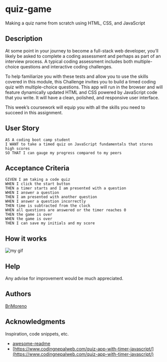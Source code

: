 # quiz-game
Making a quiz name from scratch using HTML, CSS, and JavaScript

## Description
At some point in your journey to become a full-stack web developer, you’ll likely be asked to complete a coding assessment and perhaps as part of an interview process. A typical coding assessment includes both multiple-choice questions and interactive coding challenges. 

To help familiarize you with these tests and allow you to use the skills covered in this module, this Challenge invites you to build a timed coding quiz with multiple-choice questions. This app will run in the browser and will feature dynamically updated HTML and CSS powered by JavaScript code that you write. It will have a clean, polished, and responsive user interface. 

This week’s coursework will equip you with all the skills you need to succeed in this assignment.

## User Story

```
AS A coding boot camp student
I WANT to take a timed quiz on JavaScript fundamentals that stores high scores
SO THAT I can gauge my progress compared to my peers
```

## Acceptance Criteria

```
GIVEN I am taking a code quiz
WHEN I click the start button
THEN a timer starts and I am presented with a question
WHEN I answer a question
THEN I am presented with another question
WHEN I answer a question incorrectly
THEN time is subtracted from the clock
WHEN all questions are answered or the timer reaches 0
THEN the game is over
WHEN the game is over
THEN I can save my initials and my score
```

## How it works
![my gif](quizgame.gif)

## Help

Any advise for improvement would be much appreciated.


## Authors
[BriMoreno](https://github.com/BriMoreno)


## Acknowledgments

Inspiration, code snippets, etc.
* [awesome-readme](https://github.com/matiassingers/awesome-readme)
* [https://www.codingnepalweb.com/quiz-app-with-timer-javascript/](https://www.codingnepalweb.com/quiz-app-with-timer-javascript/)

